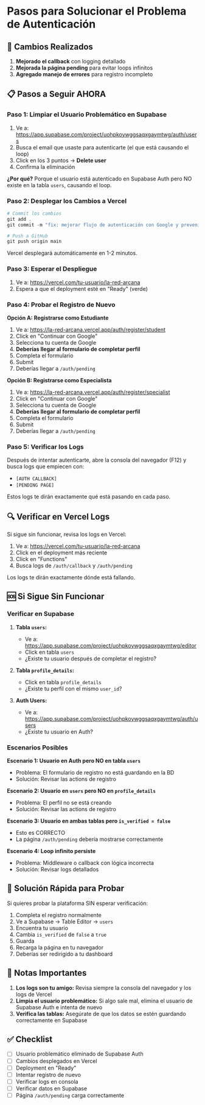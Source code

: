 # Pasos para Solucionar el Problema de Autenticación

## 🎯 Cambios Realizados

1. **Mejorado el callback** con logging detallado
2. **Mejorada la página pending** para evitar loops infinitos
3. **Agregado manejo de errores** para registro incompleto

## 📋 Pasos a Seguir AHORA

### Paso 1: Limpiar el Usuario Problemático en Supabase

1. Ve a: https://app.supabase.com/project/uohpkoywggsaqxgaymtwg/auth/users
2. Busca el email que usaste para autenticarte (el que está causando el loop)
3. Click en los 3 puntos → **Delete user**
4. Confirma la eliminación

**¿Por qué?** Porque el usuario está autenticado en Supabase Auth pero NO existe en la tabla `users`, causando el loop.

### Paso 2: Desplegar los Cambios a Vercel

```powershell
# Commit los cambios
git add .
git commit -m "fix: mejorar flujo de autenticación con Google y prevenir loops"

# Push a GitHub
git push origin main
```

Vercel desplegará automáticamente en 1-2 minutos.

### Paso 3: Esperar el Despliegue

1. Ve a: https://vercel.com/tu-usuario/la-red-arcana
2. Espera a que el deployment esté en "Ready" (verde)

### Paso 4: Probar el Registro de Nuevo

**Opción A: Registrarse como Estudiante**

1. Ve a: https://la-red-arcana.vercel.app/auth/register/student
2. Click en "Continuar con Google"
3. Selecciona tu cuenta de Google
4. **Deberías llegar al formulario de completar perfil**
5. Completa el formulario
6. Submit
7. Deberías llegar a `/auth/pending`

**Opción B: Registrarse como Especialista**

1. Ve a: https://la-red-arcana.vercel.app/auth/register/specialist
2. Click en "Continuar con Google"
3. Selecciona tu cuenta de Google
4. **Deberías llegar al formulario de completar perfil**
5. Completa el formulario
6. Submit
7. Deberías llegar a `/auth/pending`

### Paso 5: Verificar los Logs

Después de intentar autenticarte, abre la consola del navegador (F12) y busca logs que empiecen con:
- `[AUTH CALLBACK]`
- `[PENDING PAGE]`

Estos logs te dirán exactamente qué está pasando en cada paso.

## 🔍 Verificar en Vercel Logs

Si sigue sin funcionar, revisa los logs en Vercel:

1. Ve a: https://vercel.com/tu-usuario/la-red-arcana
2. Click en el deployment más reciente
3. Click en "Functions"
4. Busca logs de `/auth/callback` y `/auth/pending`

Los logs te dirán exactamente dónde está fallando.

## 🆘 Si Sigue Sin Funcionar

### Verificar en Supabase

1. **Tabla `users`:**
   - Ve a: https://app.supabase.com/project/uohpkoywggsaqxgaymtwg/editor
   - Click en tabla `users`
   - ¿Existe tu usuario después de completar el registro?

2. **Tabla `profile_details`:**
   - Click en tabla `profile_details`
   - ¿Existe tu perfil con el mismo `user_id`?

3. **Auth Users:**
   - Ve a: https://app.supabase.com/project/uohpkoywggsaqxgaymtwg/auth/users
   - ¿Existe tu usuario en Auth?

### Escenarios Posibles

**Escenario 1: Usuario en Auth pero NO en tabla `users`**
- Problema: El formulario de registro no está guardando en la BD
- Solución: Revisar las actions de registro

**Escenario 2: Usuario en `users` pero NO en `profile_details`**
- Problema: El perfil no se está creando
- Solución: Revisar las actions de registro

**Escenario 3: Usuario en ambas tablas pero `is_verified = false`**
- Esto es CORRECTO
- La página `/auth/pending` debería mostrarse correctamente

**Escenario 4: Loop infinito persiste**
- Problema: Middleware o callback con lógica incorrecta
- Solución: Revisar logs detallados

## 🎯 Solución Rápida para Probar

Si quieres probar la plataforma SIN esperar verificación:

1. Completa el registro normalmente
2. Ve a Supabase → Table Editor → `users`
3. Encuentra tu usuario
4. Cambia `is_verified` de `false` a `true`
5. Guarda
6. Recarga la página en tu navegador
7. Deberías ser redirigido a tu dashboard

## 📝 Notas Importantes

1. **Los logs son tu amigo:** Revisa siempre la consola del navegador y los logs de Vercel
2. **Limpia el usuario problemático:** Si algo sale mal, elimina el usuario de Supabase Auth e intenta de nuevo
3. **Verifica las tablas:** Asegúrate de que los datos se estén guardando correctamente en Supabase

## ✅ Checklist

- [ ] Usuario problemático eliminado de Supabase Auth
- [ ] Cambios desplegados en Vercel
- [ ] Deployment en "Ready"
- [ ] Intentar registro de nuevo
- [ ] Verificar logs en consola
- [ ] Verificar datos en Supabase
- [ ] Página `/auth/pending` carga correctamente
